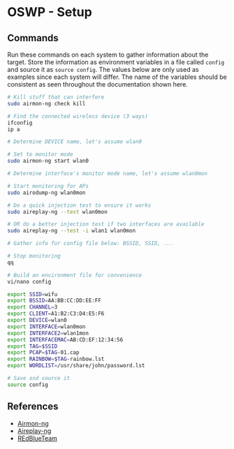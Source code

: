 # OSWP - Setup

## Commands

Run these commands on each system to gather information about the target. Store the information as environment variables in a file called `config` and source it as `source config`. The values below are only used as examples since each system will differ. The name of the variables should be consistent as seen throughout the documentation shown here.


```bash
# Kill stuff that can interfere
sudo airmon-ng check kill

# Find the connected wireless device (3 ways)
ifconfig
ip a

# Determine DEVICE name, let's assume wlan0

# Set to monitor mode
sudo airmon-ng start wlan0

# Determine interface's monitor mode name, let's assume wlan0mon

# Start monitoring for APs
sudo airodump-ng wlan0mon

# Do a quick injection test to ensure it works
sudo aireplay-ng --test wlan0mon

# OR do a better injection test if two interfaces are available
sudo aireplay-ng --test -i wlan1 wlan0mon

# Gather info for config file below: BSSID, SSID, ...

# Stop monitoring
qq

# Build an environment file for convenience
vi/nano config

export SSID=wifu
export BSSID=AA:BB:CC:DD:EE:FF
export CHANNEL=3
export CLIENT=A1:B2:C3:D4:E5:F6
export DEVICE=wlan0
export INTERFACE=wlan0mon
export INTERFACE2=wlan1mon
export INTERFACEMAC=AB:CD:EF:12:34:56
export TAG=$SSID
export PCAP=$TAG-01.cap
export RAINBOW=$TAG-rainbow.lst
export WORDLIST=/usr/share/john/password.lst

# Save and source it
source config
```

## References

* [Airmon-ng](https://www.aircrack-ng.org/doku.php?id=airmon-ng)
* [Aireplay-ng](https://www.aircrack-ng.org/doku.php?id=aireplay-ng)
* [REdBlueTeam](https://youtu.be/_9qJ1Urpn0Y?t=1691)